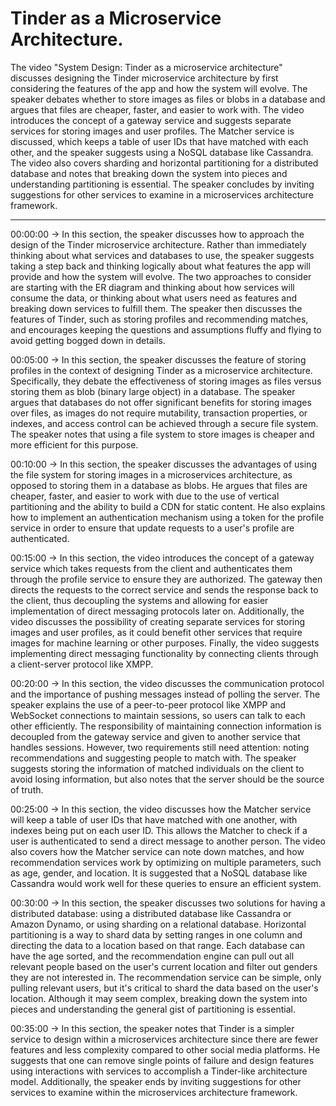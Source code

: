 # Tinder as a Microservice Architecture.

The video "System Design: Tinder as a microservice architecture" discusses designing the Tinder microservice architecture by first considering the features of the app and how the system will evolve. The speaker debates whether to store images as files or blobs in a database and argues that files are cheaper, faster, and easier to work with. The video introduces the concept of a gateway service and suggests separate services for storing images and user profiles. The Matcher service is discussed, which keeps a table of user IDs that have matched with each other, and the speaker suggests using a NoSQL database like Cassandra. The video also covers sharding and horizontal partitioning for a distributed database and notes that breaking down the system into pieces and understanding partitioning is essential. The speaker concludes by inviting suggestions for other services to examine in a microservices architecture framework.

-----------------------------------------------------------

00:00:00 -> In this section, the speaker discusses how to approach the design of the Tinder microservice architecture. Rather than immediately thinking about what services and databases to use, the speaker suggests taking a step back and thinking logically about what features the app will provide and how the system will evolve. The two approaches to consider are starting with the ER diagram and thinking about how services will consume the data, or thinking about what users need as features and breaking down services to fulfill them. The speaker then discusses the features of Tinder, such as storing profiles and recommending matches, and encourages keeping the questions and assumptions fluffy and flying to avoid getting bogged down in details.


00:05:00 -> In this section, the speaker discusses the feature of storing profiles in the context of designing Tinder as a microservice architecture. Specifically, they debate the effectiveness of storing images as files versus storing them as blob (binary large object) in a database. The speaker argues that databases do not offer significant benefits for storing images over files, as images do not require mutability, transaction properties, or indexes, and access control can be achieved through a secure file system. The speaker notes that using a file system to store images is cheaper and more efficient for this purpose.


00:10:00 -> In this section, the speaker discusses the advantages of using the file system for storing images in a microservices architecture, as opposed to storing them in a database as blobs. He argues that files are cheaper, faster, and easier to work with due to the use of vertical partitioning and the ability to build a CDN for static content. He also explains how to implement an authentication mechanism using a token for the profile service in order to ensure that update requests to a user's profile are authenticated.


00:15:00 -> In this section, the video introduces the concept of a gateway service which takes requests from the client and authenticates them through the profile service to ensure they are authorized. The gateway then directs the requests to the correct service and sends the response back to the client, thus decoupling the systems and allowing for easier implementation of direct messaging protocols later on. Additionally, the video discusses the possibility of creating separate services for storing images and user profiles, as it could benefit other services that require images for machine learning or other purposes. Finally, the video suggests implementing direct messaging functionality by connecting clients through a client-server protocol like XMPP.


00:20:00 -> In this section, the video discusses the communication protocol and the importance of pushing messages instead of polling the server. The speaker explains the use of a peer-to-peer protocol like XMPP and WebSocket connections to maintain sessions, so users can talk to each other efficiently. The responsibility of maintaining connection information is decoupled from the gateway service and given to another service that handles sessions. However, two requirements still need attention: noting recommendations and suggesting people to match with. The speaker suggests storing the information of matched individuals on the client to avoid losing information, but also notes that the server should be the source of truth.


00:25:00 -> In this section, the video discusses how the Matcher service will keep a table of user IDs that have matched with one another, with indexes being put on each user ID. This allows the Matcher to check if a user is authenticated to send a direct message to another person. The video also covers how the Matcher service can note down matches, and how recommendation services work by optimizing on multiple parameters, such as age, gender, and location. It is suggested that a NoSQL database like Cassandra would work well for these queries to ensure an efficient system.


00:30:00 -> In this section, the speaker discusses two solutions for having a distributed database: using a distributed database like Cassandra or Amazon Dynamo, or using sharding on a relational database. Horizontal partitioning is a way to shard data by setting ranges in one column and directing the data to a location based on that range. Each database can have the age sorted, and the recommendation engine can pull out all relevant people based on the user's current location and filter out genders they are not interested in. The recommendation service can be simple, only pulling relevant users, but it's critical to shard the data based on the user's location. Although it may seem complex, breaking down the system into pieces and understanding the general gist of partitioning is essential.


00:35:00 -> In this section, the speaker notes that Tinder is a simpler service to design within a microservices architecture since there are fewer features and less complexity compared to other social media platforms. He suggests that one can remove single points of failure and design features using interactions with services to accomplish a Tinder-like architecture model. Additionally, the speaker ends by inviting suggestions for other services to examine within the microservices architecture framework.
